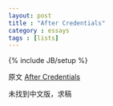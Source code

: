 ```yaml
---
layout: post
title : "After Credentials"
category : essays
tags : [lists]
---
```

{% include JB/setup %}

原文 [After Credentials](http://www.paulgraham.com/credentials.html)  

未找到中文版，求稿   
